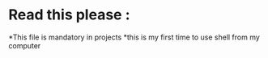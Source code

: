 # Read this please :
*This file is mandatory in projects
*this is my first time to use shell from my computer
